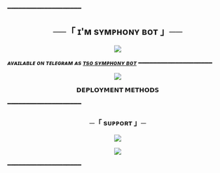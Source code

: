 ━━━━━━━━━━━━━━━━━━━━

<h2 align="center">
    ──「 ɪ'ᴍ sʏᴍᴘʜᴏɴʏ ʙᴏᴛ 」──
</h2>

<p align="center">
  <img src="https://graph.org/file/7199cd472929ec9f2ff0e.jpg">
</p>

_**ᴀᴠᴀɪʟᴀʙʟᴇ ᴏɴ ᴛᴇʟᴇɢʀᴀᴍ ᴀs [ᴛsᴏ sʏᴍᴘʜᴏɴʏ ʙᴏᴛ](https://t.me/yash__bot)**_
━━━━━━━━━━━━━━━━━━━━


<p align="center">
  <img src="https://te.legra.ph/file/57ba5962f44d06595b353.jpg">
</p>

<p align="center">
<b>𝗗𝗘𝗣𝗟𝗢𝗬𝗠𝗘𝗡𝗧 𝗠𝗘𝗧𝗛𝗢𝗗𝗦</b>
</p>



━━━━━━━━━━━━━━━━━━━━
<h3 align="center">
    ─「 sᴜᴩᴩᴏʀᴛ 」─
</h3>

<p align="center">
<a href="https://telegram./t.me/lucifer_hell_for_you"><img src="https://img.shields.io/badge/-Support%20Group-blue.svg?style=for-the-badge&logo=Telegram"></a>
</p>
<p align="center">
<a href="https://t.me/ABOUT_ME_YASH"><img src="https://img.shields.io/badge/-Support%20Channel-blue.svg?style=for-the-badge&logo=Telegram"></a>
</p>

━━━━━━━━━━━━━━━━━━━━




